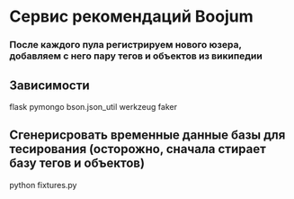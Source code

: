 # Сервис рекомендаций Boojum

### После каждого пула регистрируем нового юзера, добавляем с него пару тегов и объектов из википедии ###

## Зависимости

flask
pymongo
bson.json_util
werkzeug
faker


## Сгенерисровать временные данные базы для тесирования (осторожно, сначала стирает базу тегов и объектов)

python fixtures.py